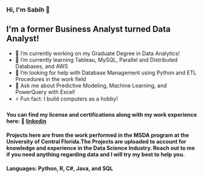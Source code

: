 ### Hi, I'm Sabih 👋

## I'm a former Business Analyst turned Data Analyst! 

- 🔭 I’m currently working on my Graduate Degree in Data Analytics!
- 🌱 I’m currently learning Tableau, MySQL, Parallel and Distributed Databases, and AWS
- 🤔 I’m looking for help with Database Management using Python and ETL Procedures in the work field
- 💬 Ask me about Predictive Modeling, Machine Learning, and PowerQuery with Excel!
- ⚡ Fun fact: I build computers as a hobby!

#### You can find my license and certifications along with my work experience here: 👔 [linkedin][linkedin]
[linkedin]: https://linkedin.com/in/smsabih
#### Projects here are from the work performed in the MSDA program at the University of Central Florida.The Projects are uploaded to account for knowledge and experience in the Data Science Industry. Reach out to me if you need anything regarding data and I will try my best to help you. 

#### Languages: Python, R, C#, Java, and SQL
